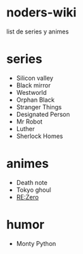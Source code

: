 # noders-wiki
list de series y animes

# series
- Silicon valley
- Black mirror
- Westworld
- Orphan Black
- Stranger Things
- Designated Person
- Mr Robot
- Luther
- Sherlock Homes

# animes
- Death note
- Tokyo ghoul
- [RE:Zero](http://www.crunchyroll.com/rezero-starting-life-in-another-world-)

# humor
- Monty Python
